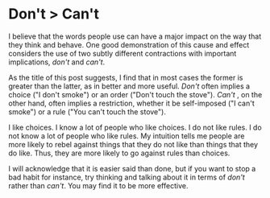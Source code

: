 # Don't &gt; Can't

I believe that the words people use can have a major impact on the way that they think and behave. One good demonstration of this cause and effect considers the use of two subtly different contractions with important implications, _don't_ and _can't_.

As the title of this post suggests, I find that in most cases the former is greater than the latter, as in better and more useful. _Don't_ often implies a choice ("I don't smoke") or an order ("Don't touch the stove"). _Can't_ , on the other hand, often implies a restriction, whether it be self-imposed ("I can't smoke") or a rule ("You can't touch the stove").

I like choices. I know a lot of people who like choices. I do not like rules. I do not know a lot of people who like rules. My intuition tells me people are more likely to rebel against things that they do not like than things that they do like. Thus, they are more likely to go against rules than choices.

I will acknowledge that it is easier said than done, but if you want to stop a bad habit for instance, try thinking and talking about it in terms of _don't_ rather than _can't_. You may find it to be more effective.
